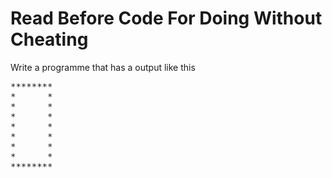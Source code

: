 <h1>Read Before Code For Doing Without Cheating</h1>

<p> Write a programme that has a output like this</p>
<pre>
********
*      *
*      *
*      *
*      *
*      *
*      *
*      *
********
</pre>
